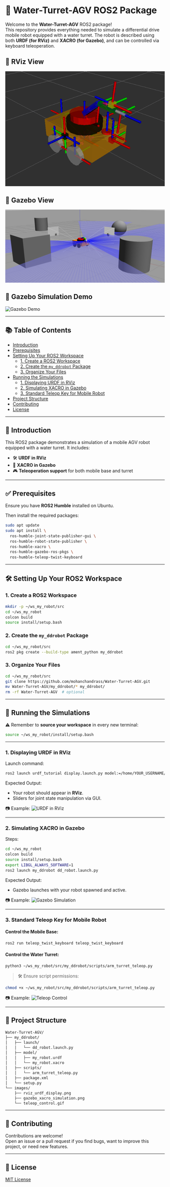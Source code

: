 # 🚒 Water-Turret-AGV ROS2 Package

Welcome to the **Water-Turret-AGV** ROS2 package!  
This repository provides everything needed to simulate a differential drive mobile robot equipped with a water turret. The robot is described using both **URDF (for RViz)** and **XACRO (for Gazebo)**, and can be controlled via keyboard teleoperation.

## 🎥 RViz View

![RViz View](images/simulation_rviz.png)

## 🎥 Gazebo View

![Gazebo View](images/simulation_obj2.png)

## 🎥 Gazebo Simulation Demo

![Gazebo Demo](images/rec.gif)


---

## 📚 Table of Contents

- [Introduction](#introduction)
- [Prerequisites](#prerequisites)
- [Setting Up Your ROS2 Workspace](#setting-up-your-ros2-workspace)
  - [1. Create a ROS2 Workspace](#1-create-a-ros2-workspace)
  - [2. Create the `my_ddrobot` Package](#2-create-the-my_ddrobot-package)
  - [3. Organize Your Files](#3-organize-your-files)
- [Running the Simulations](#running-the-simulations)
  - [1. Displaying URDF in RViz](#1-displaying-urdf-in-rviz)
  - [2. Simulating XACRO in Gazebo](#2-simulating-xacro-in-gazebo)
  - [3. Standard Teleop Key for Mobile Robot](#3-standard-teleop-key-for-mobile-robot)
- [Project Structure](#project-structure)
- [Contributing](#contributing)
- [License](#license)

---

## 🧭 Introduction

This ROS2 package demonstrates a simulation of a mobile AGV robot equipped with a water turret. It includes:

- 🛠️ **URDF in RViz**  
- 🧩 **XACRO in Gazebo**
- 🎮 **Teleoperation support** for both mobile base and turret

---

## ✅ Prerequisites

Ensure you have **ROS2 Humble** installed on Ubuntu.

Then install the required packages:

```bash
sudo apt update
sudo apt install \
  ros-humble-joint-state-publisher-gui \
  ros-humble-robot-state-publisher \
  ros-humble-xacro \
  ros-humble-gazebo-ros-pkgs \
  ros-humble-teleop-twist-keyboard
```

---

## 🛠️ Setting Up Your ROS2 Workspace

### 1. Create a ROS2 Workspace

```bash
mkdir -p ~/ws_my_robot/src
cd ~/ws_my_robot
colcon build
source install/setup.bash
```

### 2. Create the `my_ddrobot` Package

```bash
cd ~/ws_my_robot/src
ros2 pkg create --build-type ament_python my_ddrobot
```

### 3. Organize Your Files

```bash
cd ~/ws_my_robot/src
git clone https://github.com/mohanchandrass/Water-Turret-AGV.git
mv Water-Turret-AGV/my_ddrobot/* my_ddrobot/
rm -rf Water-Turret-AGV  # optional
```

---

## 🚀 Running the Simulations

⚠️ Remember to **source your workspace** in every new terminal:

```bash
source ~/ws_my_robot/install/setup.bash
```

---

### 1. Displaying URDF in RViz

Launch command:

```bash
ros2 launch urdf_tutorial display.launch.py model:=/home/YOUR_USERNAME/ws_my_robot/src/my_ddrobot/model/my_robot.urdf
```

Expected Output:

- Your robot should appear in **RViz**.
- Sliders for joint state manipulation via GUI.

📷 Example:
![URDF in RViz](images/rviz_urdf_display.png)

---

### 2. Simulating XACRO in Gazebo

Steps:

```bash
cd ~/ws_my_robot
colcon build
source install/setup.bash
export LIBGL_ALWAYS_SOFTWARE=1
ros2 launch my_ddrobot dd_robot.launch.py
```

Expected Output:

- Gazebo launches with your robot spawned and active.

📷 Example:
![Gazebo Simulation](images/gazebo_xacro_simulation.png)

---

### 3. Standard Teleop Key for Mobile Robot

#### Control the Mobile Base:

```bash
ros2 run teleop_twist_keyboard teleop_twist_keyboard
```

#### Control the Water Turret:

```bash
python3 ~/ws_my_robot/src/my_ddrobot/scripts/arm_turret_teleop.py
```

> 🛠️ Ensure script permissions:
```bash
chmod +x ~/ws_my_robot/src/my_ddrobot/scripts/arm_turret_teleop.py
```

📷 Example:
![Teleop Control](images/teleop_control.gif)

---

## 🧾 Project Structure

```
Water-Turret-AGV/
├── my_ddrobot/
│   ├── launch/
│   │   └── dd_robot.launch.py
│   ├── model/
│   │   ├── my_robot.urdf
│   │   └── my_robot.xacro
│   ├── scripts/
│   │   └── arm_turret_teleop.py
│   ├── package.xml
│   └── setup.py
└── images/
    ├── rviz_urdf_display.png
    ├── gazebo_xacro_simulation.png
    └── teleop_control.gif
```

---

## 🤝 Contributing

Contributions are welcome!  
Open an issue or a pull request if you find bugs, want to improve this project, or need new features.

---

## 📄 License

[MIT License](LICENSE) 
